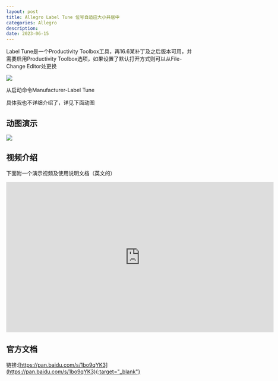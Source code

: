 ```yaml
---
layout: post
title: Allegro Label Tune 位号自适应大小并居中
categories: Allegro
description: 
date: 2023-06-15
---
```


Label Tune是一个Productivity Toolbox工具，再16.6某补丁及之后版本可用，并需要启用Productivity Toolbox选项，如果设置了默认打开方式则可以从File-Change Editor处更换

![](https://a1024.synology.me/images/blog/2022/toolbox.jpg)

从启动命令Manufacturer-Label Tune

具体我也不详细介绍了，详见下面动图

动图演示
----

![](https://a1024.synology.me/images/blog/2022/LabelTune%20.gif)

视频介绍
----

下面附一个演示视频及使用说明文档（英文的）

<iframe width="720" height="405" frameborder="0" src="https://v.qq.com/txp/iframe/player.html?vid=m0362j89qkl" allowFullScreen="true"></iframe>


官方文档
----

链接:[https://pan.baidu.com/s/1bo9qYK3](https://pan.baidu.com/s/1bo9qYK3){:target="_blank"}